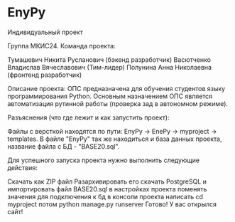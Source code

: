 # EnyPy
Индивидуальный проект

Группа МКИС24. Команда проекта:

Тумашевич Никита Русланович (бэкенд разработчик)
Васютченко Владислав Вячеславович (Тим-лидер)
Полунина Анна Николаевна (фронтенд разработчик)

Описание проекта: ОПС предназначена для обучения студентов языку программирования Python. Основным назначением ОПС является автоматизация рутинной работы (проверка зад в автономном режиме).

Разъяснения (что где лежит и как запустить проект):

Файлы с версткой находятся по пути: EnyPy -> EnePy -> myproject -> templates.
В файле "EnyPy" так же находиться и база данных проекта, название файла с БД - "BASE20.sql".

Для успешного запуска проекта нужно выполнить следующие действия:

Скачать как ZIP файл
Разархивировать его
скачать PostgreSQL и импортировать файл BASE20.sql
в настройках проекта поменять значения для подключения к бд
в консоли проекта написать cd myproject 
потом python manage.py runserver
Готово! У вас открылся сайт!
